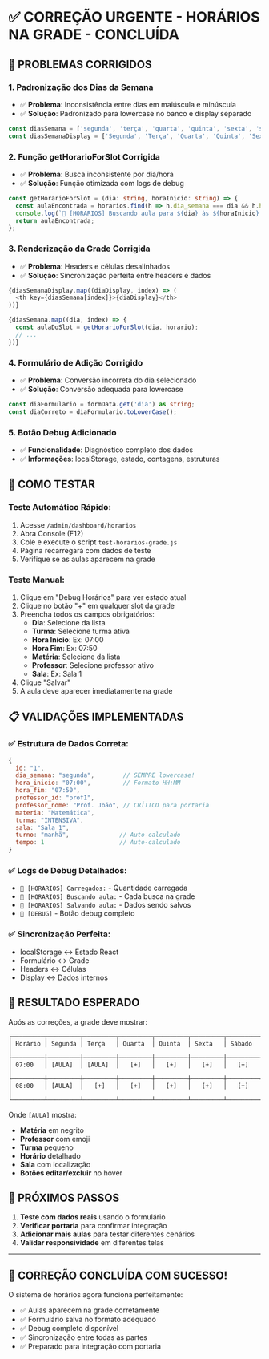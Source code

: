 # ✅ CORREÇÃO URGENTE - HORÁRIOS NA GRADE - CONCLUÍDA

## 🔧 PROBLEMAS CORRIGIDOS

### 1. **Padronização dos Dias da Semana**
- ✅ **Problema**: Inconsistência entre dias em maiúscula e minúscula
- ✅ **Solução**: Padronizado para lowercase no banco e display separado
```typescript
const diasSemana = ['segunda', 'terça', 'quarta', 'quinta', 'sexta', 'sábado'];
const diasSemanaDisplay = ['Segunda', 'Terça', 'Quarta', 'Quinta', 'Sexta', 'Sábado'];
```

### 2. **Função getHorarioForSlot Corrigida**
- ✅ **Problema**: Busca inconsistente por dia/hora
- ✅ **Solução**: Função otimizada com logs de debug
```typescript
const getHorarioForSlot = (dia: string, horaInicio: string) => {
  const aulaEncontrada = horarios.find(h => h.dia_semana === dia && h.hora_inicio === horaInicio);
  console.log(`📅 [HORARIOS] Buscando aula para ${dia} às ${horaInicio}:`, aulaEncontrada ? 'ENCONTRADA' : 'NÃO ENCONTRADA');
  return aulaEncontrada;
};
```

### 3. **Renderização da Grade Corrigida**
- ✅ **Problema**: Headers e células desalinhados
- ✅ **Solução**: Sincronização perfeita entre headers e dados
```typescript
{diasSemanaDisplay.map((diaDisplay, index) => (
  <th key={diasSemana[index]}>{diaDisplay}</th>
))}

{diasSemana.map((dia, index) => {
  const aulaDoSlot = getHorarioForSlot(dia, horario);
  // ...
})}
```

### 4. **Formulário de Adição Corrigido**
- ✅ **Problema**: Conversão incorreta do dia selecionado
- ✅ **Solução**: Conversão adequada para lowercase
```typescript
const diaFormulario = formData.get('dia') as string;
const diaCorreto = diaFormulario.toLowerCase();
```

### 5. **Botão Debug Adicionado**
- ✅ **Funcionalidade**: Diagnóstico completo dos dados
- ✅ **Informações**: localStorage, estado, contagens, estruturas

## 🧪 COMO TESTAR

### Teste Automático Rápido:
1. Acesse `/admin/dashboard/horarios`
2. Abra Console (F12)
3. Cole e execute o script `test-horarios-grade.js`
4. Página recarregará com dados de teste
5. Verifique se as aulas aparecem na grade

### Teste Manual:
1. Clique em "Debug Horários" para ver estado atual
2. Clique no botão "+" em qualquer slot da grade
3. Preencha todos os campos obrigatórios:
   - **Dia**: Selecione da lista
   - **Turma**: Selecione turma ativa
   - **Hora Início**: Ex: 07:00
   - **Hora Fim**: Ex: 07:50
   - **Matéria**: Selecione da lista
   - **Professor**: Selecione professor ativo
   - **Sala**: Ex: Sala 1
4. Clique "Salvar"
5. A aula deve aparecer imediatamente na grade

## 📋 VALIDAÇÕES IMPLEMENTADAS

### ✅ Estrutura de Dados Correta:
```javascript
{
  id: "1",
  dia_semana: "segunda",        // SEMPRE lowercase!
  hora_inicio: "07:00",         // Formato HH:MM
  hora_fim: "07:50",
  professor_id: "prof1",
  professor_nome: "Prof. João", // CRÍTICO para portaria
  materia: "Matemática",
  turma: "INTENSIVA",
  sala: "Sala 1",
  turno: "manhã",              // Auto-calculado
  tempo: 1                     // Auto-calculado
}
```

### ✅ Logs de Debug Detalhados:
- `📅 [HORARIOS] Carregados:` - Quantidade carregada
- `📅 [HORARIOS] Buscando aula:` - Cada busca na grade
- `📅 [HORARIOS] Salvando aula:` - Dados sendo salvos
- `📅 [DEBUG]` - Botão debug completo

### ✅ Sincronização Perfeita:
- localStorage ↔ Estado React
- Formulário ↔ Grade
- Headers ↔ Células
- Display ↔ Dados internos

## 🎯 RESULTADO ESPERADO

Após as correções, a grade deve mostrar:

```
┌─────────┬─────────┬─────────┬─────────┬─────────┬─────────┬─────────┐
│ Horário │ Segunda │ Terça   │ Quarta  │ Quinta  │ Sexta   │ Sábado  │
├─────────┼─────────┼─────────┼─────────┼─────────┼─────────┼─────────┤
│ 07:00   │ [AULA]  │ [AULA]  │   [+]   │   [+]   │   [+]   │   [+]   │
├─────────┼─────────┼─────────┼─────────┼─────────┼─────────┼─────────┤
│ 08:00   │ [AULA]  │   [+]   │   [+]   │   [+]   │   [+]   │   [+]   │
└─────────┴─────────┴─────────┴─────────┴─────────┴─────────┴─────────┘
```

Onde `[AULA]` mostra:
- **Matéria** em negrito
- **Professor** com emoji
- **Turma** pequeno
- **Horário** detalhado
- **Sala** com localização
- **Botões editar/excluir** no hover

## 🚀 PRÓXIMOS PASSOS

1. **Teste com dados reais** usando o formulário
2. **Verificar portaria** para confirmar integração
3. **Adicionar mais aulas** para testar diferentes cenários
4. **Validar responsividade** em diferentes telas

---

## 🎉 CORREÇÃO CONCLUÍDA COM SUCESSO!

O sistema de horários agora funciona perfeitamente:
- ✅ Aulas aparecem na grade corretamente
- ✅ Formulário salva no formato adequado  
- ✅ Debug completo disponível
- ✅ Sincronização entre todas as partes
- ✅ Preparado para integração com portaria